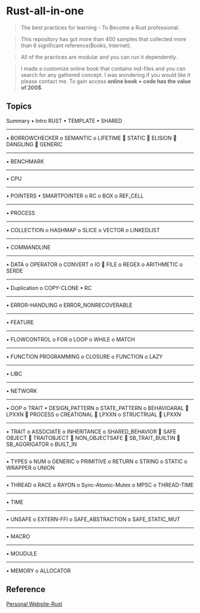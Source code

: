# Rust-all-in-one

> The best practices for learning - To Become a Rust professional.

> This repository has got more than 400 samples that collected more than 6 significant reference(Books, Internet). 

> All of the practices  are modular and you can run it dependently.

> I made a customize online book that contains md-files and you can search for any gathered concept. I was wondering if you would like it please contact me. To gain access **online book + code has the value of 200$**. 

## Topics

Summary
•	Intro RUST
•	TEMPLATE
•	SHARED
________________________________________
•	BORROWCHECKER
o	SEMANTIC
o	LIFETIME
  	STATIC
  	ELISION
  	DANGLING
  	GENERIC
________________________________________
•	BENCHMARK
________________________________________
•	CPU
________________________________________
•	POINTERS
•	SMARTPOINTER
o	RC
o	BOX
o	REF_CELL
________________________________________
•	PROCESS
________________________________________
•	COLLECTION
o	HASHMAP
o	SLICE
o	VECTOR
o	LINKEDLIST
________________________________________
•	COMMANDLINE
________________________________________
•	DATA
o	OPERATOR
o	CONVERT
o	IO
  	FILE
o	REGEX
o	ARITHMETIC
o	SERDE
________________________________________
•	Duplication
o	COPY-CLONE
•	RC
________________________________________
•	ERROR-HANDLING
o	ERROR_NONRECOVERABLE
________________________________________
•	FEATURE
________________________________________
•	FLOWCONTROL
o	FOR
o	LOOP
o	WHILE
o	MATCH
________________________________________
•	FUNCTION PROGRAMMING
o	CLOSURE
o	FUNCTION
o	LAZY
________________________________________
•	LIBC
________________________________________
•	NETWORK
________________________________________
•	OOP
o	TRAIT
•	DESIGN_PATTERN
o	STATE_PATTERN
o	BEHAVIOARAL
  	LPXXN
  	PROCESS
o	CREATIONAL
  	LPXXN
o	STRUCTRUAL
  	LPXXN
________________________________________
•	TRAIT
o	ASSOCIATE
o	INHERITANCE
o	SHARED_BEHAVIOR
  	SAFE OBJECT
  	TRAITOBJECT
  	NON_OBJECTSAFE
  	SB_TRAIT_BUILTIN
  	SB_AGGRIGATOR
  o	BUILT_IN
________________________________________
•	TYPES
o	NUM
o	GENERIC
o	PRIMITIVE
o	RETURN
o	STRING
o	STATIC
o	WRAPPER
o	UNION
________________________________________
•	THREAD
o	RACE
o	RAYON
o	Sync-Atomic-Mutex
o	MPSC
o	THREAD-TIME
________________________________________
•	TIME
________________________________________
•	UNSAFE
o	EXTERN-FFI
o	SAFE_ABSTRACTION
o	SAFE_STATIC_MUT
________________________________________
•	MACRO
________________________________________
•	MOUDULE
________________________________________
•	MEMORY
o	ALLOCATOR



## Reference

[Personal Website-Rust](https://armanriazi.github.io/site/public/programming/rust/rust/)
